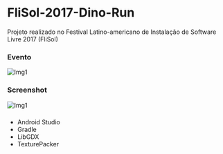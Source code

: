# FliSol-2017-Dino-Run

Projeto realizado no Festival Latino-americano de Instalação de Software Livre 2017 (FliSol)

### Evento
![Img1](https://3.bp.blogspot.com/-O9G1RcvZ4Ak/WGujkDz0MmI/AAAAAAAATS0/NrRzwi6Kl5MjzE-Rrnbom5JfyL1caKFRQCLcB/s1600/flisol-logo.png "Filsol 2017")

### Screenshot
![Img1](https://image.ibb.co/dcJvt5/dino_run.png "Dino Run")

### 
- Android Studio
- Gradle
- LibGDX
- TexturePacker
